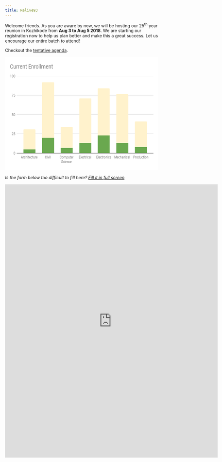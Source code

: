 ```yaml
---
title: Relive93
---
```

Welcome friends. As you are aware by now, we will be hosting our 25<sup>th</sup> year reunion in Kozhikode
from **Aug 3 to Aug 5 2018**. We are starting our registration now to help us plan better and make
this a great success. Let us encourage our entire batch to attend!

Checkout the <a href="agenda/">tentative agenda</a>.

<img src="chart.png" height="371" width="600" alt="Current Enrollment"/>


<em>Is the form below too difficult to fill here? <a href="https://docs.google.com/forms/d/e/1FAIpQLSeRRdTSxwtP6ip6jTYrXXNpTqHdIXRjq_opjWSR2kugH3YYKA/viewform" target="top">Fill it in full screen</a>
<iframe src="https://docs.google.com/forms/d/e/1FAIpQLSeRRdTSxwtP6ip6jTYrXXNpTqHdIXRjq_opjWSR2kugH3YYKA/viewform?embedded=true" width="700" height="900" frameborder="0" marginheight="0" marginwidth="0">Loading...</iframe>

